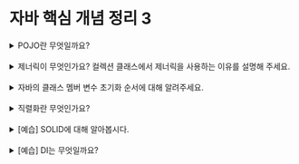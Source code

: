 
# 자바 핵심 개념 정리 3
<details>
<summary>POJO란 무엇일까요?</summary>
<div markdown="1">
1. POJO(plain old java object) : 자바 표준 라이브러리만 사용하여 특정 라이브러리에 의존하지 않고 순수한 java 클래스이다. <br>
2. 제너릭 : 컴파일 시에 타입 체크를 할 수 있도록 '<>' 괄호 안에 객체를 입력하는 것이다. 타입 관련 오류를 사전에 방지하여 안정성을 높일 수 있다.
</div>
</details>
<br>

<details>
<summary>제너릭이 무엇인가요? 컬렉션 클래스에서 제너릭을 사용하는 이유를 설명해 주세요.</summary>
<div markdown="1">
 컬렉션은 다수의 객체를 저장해두는 역할을 하기 때문에, 컬렉션에 다양한 타입의 객체가 저장 가능하도록 제너릭을 사용하여 컬렉션 객체 생성 시 구체적인 객체 타입을 지정하도록 하였다.
</div>
</details>
<br>

<details>
<summary>자바의 클래스 멤버 변수 초기화 순서에 대해 알려주세요.</summary>
<div markdown="1">
</div>
</details>
<br>

<details>
<summary>직렬화란 무엇인가요?</summary>
<div markdown="1">
</div>
</details>
<br>

<details>
<summary>[예습] SOLID에 대해 알아봅시다.</summary>
<div markdown="1">
</div>
</details>
<br>

<details>
<summary>[예습] DI는 무엇일까요?</summary>
<div markdown="1">
</div>
</details>
<br>